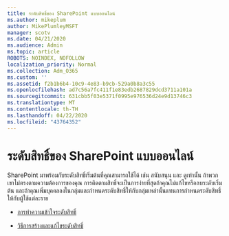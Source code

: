 ```yaml
---
title: ระดับสิทธิ์ของ SharePoint แบบออนไลน์
ms.author: mikeplum
author: MikePlumleyMSFT
manager: scotv
ms.date: 04/21/2020
ms.audience: Admin
ms.topic: article
ROBOTS: NOINDEX, NOFOLLOW
localization_priority: Normal
ms.collection: Adm_O365
ms.custom: ''
ms.assetid: f2b1b6b4-10c9-4e83-b9cb-529a0b8a3c55
ms.openlocfilehash: ad7c56a7fc411f1e83edb2687829dcd3711a101a
ms.sourcegitcommit: 631cbb5f03e5371f0995e976536d24e9d13746c3
ms.translationtype: MT
ms.contentlocale: th-TH
ms.lasthandoff: 04/22/2020
ms.locfileid: "43764352"
---
```

# <a name="sharepoint-online-permission-levels"></a>ระดับสิทธิ์ของ SharePoint แบบออนไลน์

SharePoint มาพร้อมกับระดับสิทธิ์เริ่มต้นที่คุณสามารถใช้ได้ เช่น สนับสนุน และ ดูเท่านั้น ถ้าพวกเขาไม่ตรงตามความต้องการของคุณ การติดตามสิทธิ์จะเป็นการง่ายที่สุดถ้าคุณไม่แก้ไขหรือลบระดับเริ่มต้น และถ้าคุณเพิ่มบุคคลลงในกลุ่มและกําหนดระดับสิทธิ์ให้กับกลุ่มเหล่านั้นแทนการกําหนดระดับสิทธิ์ให้กับผู้ใช้แต่ละราย
  
- [การทําความเข้าใจระดับสิทธิ์](https://go.microsoft.com/fwlink/?linkid=867071)
    
- [วิธีการสร้างและแก้ไขระดับสิทธิ์](https://go.microsoft.com/fwlink/?linkid=867072)
    

